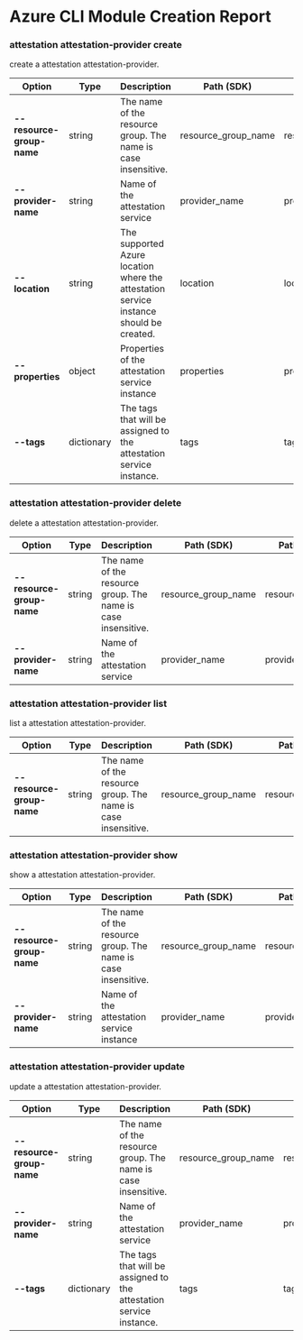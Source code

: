 # Azure CLI Module Creation Report

### attestation attestation-provider create

create a attestation attestation-provider.

|Option|Type|Description|Path (SDK)|Path (swagger)|
|------|----|-----------|----------|--------------|
|**--resource-group-name**|string|The name of the resource group. The name is case insensitive.|resource_group_name|resource_group_name|
|**--provider-name**|string|Name of the attestation service|provider_name|provider_name|
|**--location**|string|The supported Azure location where the attestation service instance should be created.|location|location|
|**--properties**|object|Properties of the attestation service instance|properties|properties|
|**--tags**|dictionary|The tags that will be assigned to the attestation service instance.|tags|tags|
### attestation attestation-provider delete

delete a attestation attestation-provider.

|Option|Type|Description|Path (SDK)|Path (swagger)|
|------|----|-----------|----------|--------------|
|**--resource-group-name**|string|The name of the resource group. The name is case insensitive.|resource_group_name|resource_group_name|
|**--provider-name**|string|Name of the attestation service|provider_name|provider_name|
### attestation attestation-provider list

list a attestation attestation-provider.

|Option|Type|Description|Path (SDK)|Path (swagger)|
|------|----|-----------|----------|--------------|
|**--resource-group-name**|string|The name of the resource group. The name is case insensitive.|resource_group_name|resource_group_name|
### attestation attestation-provider show

show a attestation attestation-provider.

|Option|Type|Description|Path (SDK)|Path (swagger)|
|------|----|-----------|----------|--------------|
|**--resource-group-name**|string|The name of the resource group. The name is case insensitive.|resource_group_name|resource_group_name|
|**--provider-name**|string|Name of the attestation service instance|provider_name|provider_name|
### attestation attestation-provider update

update a attestation attestation-provider.

|Option|Type|Description|Path (SDK)|Path (swagger)|
|------|----|-----------|----------|--------------|
|**--resource-group-name**|string|The name of the resource group. The name is case insensitive.|resource_group_name|resource_group_name|
|**--provider-name**|string|Name of the attestation service|provider_name|provider_name|
|**--tags**|dictionary|The tags that will be assigned to the attestation service instance.|tags|tags|